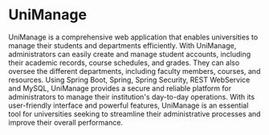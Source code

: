 # UniManage
UniManage is a comprehensive web application that enables universities to manage their students and departments efficiently. With UniManage, administrators can easily create and manage student accounts, including their academic records, course schedules, and grades. They can also oversee the different departments, including faculty members, courses, and resources. Using Spring Boot, Spring, Spring Security, REST WebService and MySQL, UniManage provides a secure and reliable platform for administrators to manage their institution's day-to-day operations. With its user-friendly interface and powerful features, UniManage is an essential tool for universities seeking to streamline their administrative processes and improve their overall performance.

